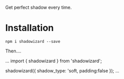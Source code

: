
Get perfect shadow every time.

# Installation

`npm i shadowizard --save`

Then....

...
import { shadowizard } from 'shadowizard';

shadowizard({
    shadow_type: 'soft,
    padding:false
});
...
